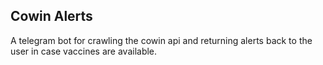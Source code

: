 ## Cowin Alerts

A telegram bot for crawling the cowin api and returning
alerts back to the user in case vaccines are available.